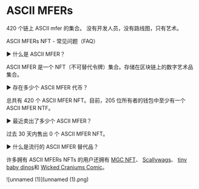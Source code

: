 # ASCII MFERs

420 个链上 ASCII mfer 的集合。 没有开发人员，没有路线图，只有艺术。

ASCII MFERs NFT - 常见问题（FAQ）

▶ 什么是 ASCII MFER？

ASCII MFER 是一个 NFT（不可替代令牌）集合。存储在区块链上的数字艺术品集合。

▶ 存在多少个 ASCII MFER 代币？

总共有 420 个 ASCII MFER NFT。目前，205 位所有者的钱包中至少有一个 ASCII MFER NTF。

▶ 最近卖出了多少个 ASCII MFER？

过去 30 天内售出 0 个 ASCII MFER NFT。

▶ 什么是流行的 ASCII MFER 替代品？

许多拥有 ASCII MFERs NFTs 的用户还拥有 [MGC NFT](https://www.nft-stats.com/collection/mgc-nft)、 [Scallywags](https://www.nft-stats.com/collection/scallywags)、 [tiny baby dinos](https://www.nft-stats.com/collection/tiny-baby-dinos)和 [Wicked Craniums Comic](https://www.nft-stats.com/collection/wickedcraniumscomic)。

![unnamed (1)](unnamed (1).png)


